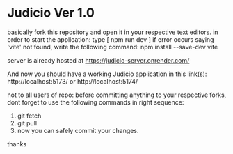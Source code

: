 # Judicio Ver 1.0

 
 basically fork this repository and open it in your respective text editors. 
 in order to start the application: type [ npm run dev ] if error occurs saying 'vite' not found, write the following command: npm install --save-dev vite

server is already hosted at https://judicio-server.onrender.com/

And now you should have a working Judicio application in this link(s): http://localhost:5173/ or http://localhost:5174/

not to all users of repo: before committing anything to your respective forks, dont forget to use the following commands in right sequence:
1. git fetch  
2. git pull
3. now you can safely commit your changes.

thanks